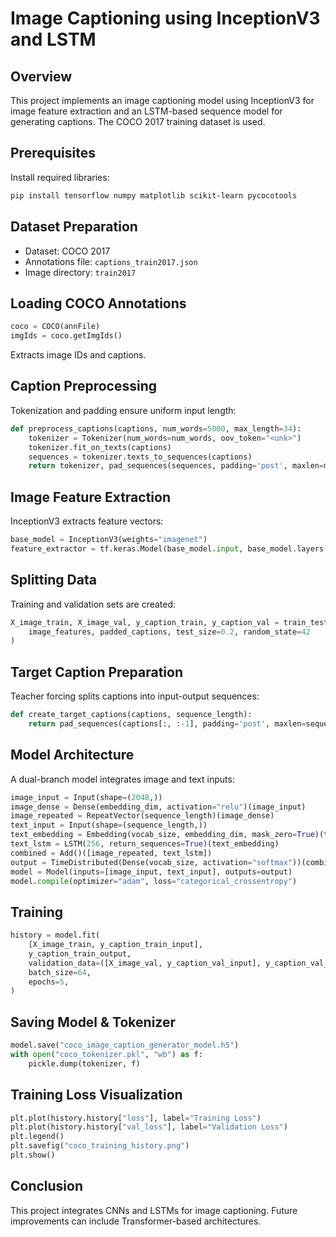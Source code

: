 # Image Captioning using InceptionV3 and LSTM

## Overview
This project implements an image captioning model using InceptionV3 for image feature extraction and an LSTM-based sequence model for generating captions. The COCO 2017 training dataset is used.

## Prerequisites
Install required libraries:
```bash
pip install tensorflow numpy matplotlib scikit-learn pycocotools
```

## Dataset Preparation
- Dataset: COCO 2017
- Annotations file: `captions_train2017.json`
- Image directory: `train2017`

## Loading COCO Annotations
```python
coco = COCO(annFile)
imgIds = coco.getImgIds()
```
Extracts image IDs and captions.

## Caption Preprocessing
Tokenization and padding ensure uniform input length:
```python
def preprocess_captions(captions, num_words=5000, max_length=34):
    tokenizer = Tokenizer(num_words=num_words, oov_token="<unk>")
    tokenizer.fit_on_texts(captions)
    sequences = tokenizer.texts_to_sequences(captions)
    return tokenizer, pad_sequences(sequences, padding='post', maxlen=max_length), tokenizer.word_index
```

## Image Feature Extraction
InceptionV3 extracts feature vectors:
```python
base_model = InceptionV3(weights="imagenet")
feature_extractor = tf.keras.Model(base_model.input, base_model.layers[-2].output)
```

## Splitting Data
Training and validation sets are created:
```python
X_image_train, X_image_val, y_caption_train, y_caption_val = train_test_split(
    image_features, padded_captions, test_size=0.2, random_state=42
)
```

## Target Caption Preparation
Teacher forcing splits captions into input-output sequences:
```python
def create_target_captions(captions, sequence_length):
    return pad_sequences(captions[:, :-1], padding='post', maxlen=sequence_length), to_categorical(captions[:, 1:], num_classes=vocab_size)
```

## Model Architecture
A dual-branch model integrates image and text inputs:
```python
image_input = Input(shape=(2048,))
image_dense = Dense(embedding_dim, activation="relu")(image_input)
image_repeated = RepeatVector(sequence_length)(image_dense)
text_input = Input(shape=(sequence_length,))
text_embedding = Embedding(vocab_size, embedding_dim, mask_zero=True)(text_input)
text_lstm = LSTM(256, return_sequences=True)(text_embedding)
combined = Add()([image_repeated, text_lstm])
output = TimeDistributed(Dense(vocab_size, activation="softmax"))(combined)
model = Model(inputs=[image_input, text_input], outputs=output)
model.compile(optimizer="adam", loss="categorical_crossentropy")
```

## Training
```python
history = model.fit(
    [X_image_train, y_caption_train_input],
    y_caption_train_output,
    validation_data=([X_image_val, y_caption_val_input], y_caption_val_output),
    batch_size=64,
    epochs=5,
)
```

## Saving Model & Tokenizer
```python
model.save("coco_image_caption_generator_model.h5")
with open("coco_tokenizer.pkl", "wb") as f:
    pickle.dump(tokenizer, f)
```

## Training Loss Visualization
```python
plt.plot(history.history["loss"], label="Training Loss")
plt.plot(history.history["val_loss"], label="Validation Loss")
plt.legend()
plt.savefig("coco_training_history.png")
plt.show()
```

## Conclusion
This project integrates CNNs and LSTMs for image captioning. Future improvements can include Transformer-based architectures.

